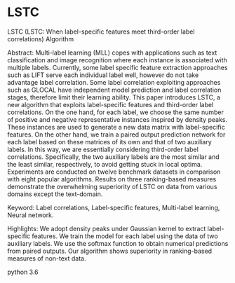 # LSTC
LSTC (LSTC: When label-specific features meet third-order label correlations) Algorithm

Abstract:
Multi-label learning (MLL) copes with applications such as text classification and image recognition where each instance is associated with multiple labels. Currently, some label specific feature extraction approaches such as LIFT serve each individual label well, however do not take advantage label correlation. Some label correlation exploiting approaches such as GLOCAL have independent model prediction and label correlation stages, therefore limit their learning ability. This paper introduces LSTC, a new algorithm that exploits label-specific features and third-order label correlations. On the one hand, for each label, we choose the same number of positive and negative representative instances inspired by density peaks. These instances are used to generate a new data matrix with label-specific features. On the other hand, we train a paired output prediction network for each label based on these matrices of its own and that of two auxiliary labels. In this way, we are essentially considering third-order label correlations. Specifically, the two auxiliary labels are the most similar and the least similar, respectively, to avoid getting stuck in local optima. Experiments are conducted on twelve benchmark datasets in comparison with eight popular algorithms. Results on three ranking-based measures demonstrate the overwhelming superiority of LSTC on data from various domains except the text-domain.

Keyword:
Label correlations, Label-specific features, Multi-label learning, Neural network.

Highlights:
We adopt density peaks under Gaussian kernel to extract label-specific features.
We train the model for each label using the data of two auxiliary labels.
We use the softmax function to obtain numerical predictions from paired outputs.
Our algorithm shows superiority in ranking-based measures of non-text data.

python 3.6
